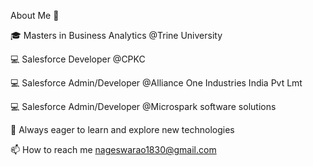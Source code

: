 About Me 🚀

🎓 Masters in Business Analytics @Trine University

💻 Salesforce Developer @CPKC

💻 Salesforce Admin/Developer @Alliance One Industries India Pvt Lmt

💻 Salesforce Admin/Developer @Microspark software solutions

🌱 Always eager to learn and explore new technologies

📫 How to reach me nageswarao1830@gmail.com
